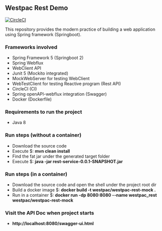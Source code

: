 ## Westpac Rest Demo

[![CircleCI](https://circleci.com/gh/kangguolong/westpacMockRest.svg?style=svg)](https://circleci.com/gh/kangguolong/westpacMockRest)

This repository provides the modern practice of building a web application using Spring framework (Springboot).

### Frameworks involved

* Spring Framework 5 (Springboot 2)
* Spring Webflux
* WebClient API
* Junit 5 (Mockito integrated)
* MockWebServer for testing WebClient
* WebTestClient for testing Reactive program (Rest API)
* CircleCI (CI)
* Spring openAPI-webflux integration (Swagger)
* Docker (Dockerfile)

### Requirements to run the project

* Java 8

### Run steps (without a container)

* Download the source code
* Execute $: **mvn clean install**
* Find the fat jar under the generated target folder
* Execute $: **java -jar rest-service-0.0.1-SNAPSHOT.jar**

### Run steps (in a container)

* Download the source code and open the shell under the project root dir
* Build a docker image $: **docker build -t westpac/westpac-rest-mock .**
* Run in a container $: **docker run -dp 8080:8080 --name westpac_rest westpac/westpac-rest-mock**

### Visit the API Doc when project starts

* **http://localhost:8080/swagger-ui.html**
